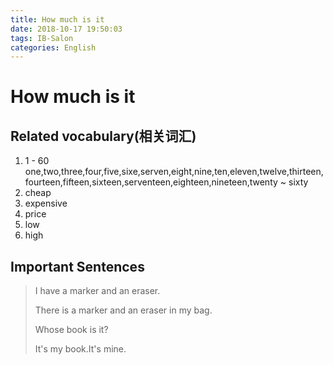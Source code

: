 ```yaml
---
title: How much is it
date: 2018-10-17 19:50:03
tags: IB-Salon
categories: English
---
```


# How much is it


## Related vocabulary(相关词汇)

1. 1 - 60 one,two,three,four,five,sixe,serven,eight,nine,ten,eleven,twelve,thirteen,fourteen,fifteen,sixteen,serventeen,eighteen,nineteen,twenty ~ sixty
2. cheap
3. expensive
4. price
5. low
6. high

## Important Sentences

> I have a marker and an eraser.
> 
> There is a marker and an eraser in my bag.
> 
> Whose book is it?
> 
> It's my book.It's mine.
